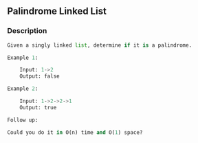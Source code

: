 ## Palindrome Linked List

### Description

```Python
Given a singly linked list, determine if it is a palindrome.

Example 1:

    Input: 1->2
    Output: false

Example 2:

    Input: 1->2->2->1
    Output: true

Follow up:

Could you do it in O(n) time and O(1) space?
```